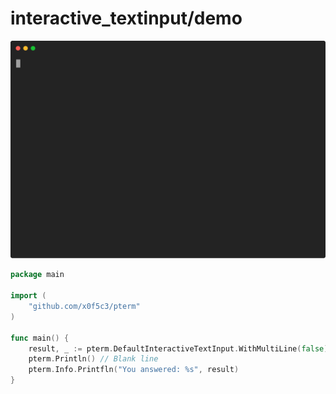 # interactive_textinput/demo

![Animation](animation.svg)

```go
package main

import (
	"github.com/x0f5c3/pterm"
)

func main() {
	result, _ := pterm.DefaultInteractiveTextInput.WithMultiLine(false).Show()
	pterm.Println() // Blank line
	pterm.Info.Printfln("You answered: %s", result)
}

```
